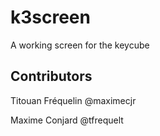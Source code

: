 # k3screen
A working screen for the keycube


## Contributors
Titouan Fréquelin @maximecjr

Maxime Conjard @tfrequelt
